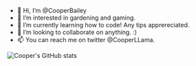 - 👋 Hi, I’m @CooperBailey
- 👀 I’m interested in gardening and gaming.
- 🌱 I’m currently learning how to code! Any tips apprereciated.
- 💞️ I’m looking to collaborate on anything. :)
- 📫 You can reach me on twitter @CooperLLama.








![Cooper's GitHub stats](https://github-readme-stats.vercel.app/api?username=cooperbailey&show_icons=true&theme=dracula)
<!---
CooperBailey/CooperBailey is a ✨ special ✨ repository because its `README.md` (this file) appears on your GitHub profile.
You can click the Preview link to take a look at your changes.
--->

